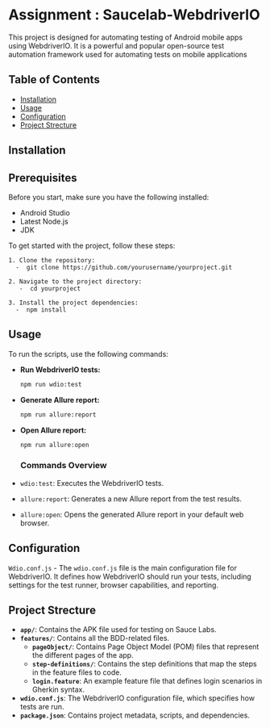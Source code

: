 
# Assignment : Saucelab-WebdriverIO

This project is designed for automating testing of Android mobile apps using WebdriverIO.
It is a powerful and popular open-source test automation framework used for automating tests on mobile applications

## Table of Contents
- [Installation](#installation)
- [Usage](#usage)
- [Configuration](#configuration)
- [Project Strecture](#project-strecture)

## Installation

## Prerequisites

Before you start, make sure you have the following installed:

- Android Studio
- Latest Node.js
- JDK

To get started with the project, follow these steps:

    1. Clone the repository:
      -  git clone https://github.com/yourusername/yourproject.git
        
    2. Navigate to the project directory:
       -  cd yourproject
       
    3. Install the project dependencies:
      -  npm install
       

## Usage

To run the scripts, use the following commands:

- **Run WebdriverIO tests:**
    ```bash
    npm run wdio:test
    ```

- **Generate Allure report:**
    ```bash
    npm run allure:report
    ```

- **Open Allure report:**
    ```bash
    npm run allure:open
    ```
    ### Commands Overview

- `wdio:test`: Executes the WebdriverIO tests.
- `allure:report`: Generates a new Allure report from the test results.
- `allure:open`: Opens the generated Allure report in your default web browser.


## Configuration

`Wdio.conf.js` - 
The `wdio.conf.js` file is the main configuration file for WebdriverIO. It defines how WebdriverIO should run your tests, including settings for the test runner, browser capabilities, and reporting.

## Project Strecture

- **`app/`**: Contains the APK file used for testing on Sauce Labs.
- **`features/`**: Contains all the BDD-related files.
  - **`pageObject/`**: Contains Page Object Model (POM) files that represent the different pages of the app.
  - **`step-definitions/`**: Contains the step definitions that map the steps in the feature files to code.
  - **`login.feature`**: An example feature file that defines login scenarios in Gherkin syntax.
- **`wdio.conf.js`**: The WebdriverIO configuration file, which specifies how tests are run.
- **`package.json`**: Contains project metadata, scripts, and dependencies. 
    
